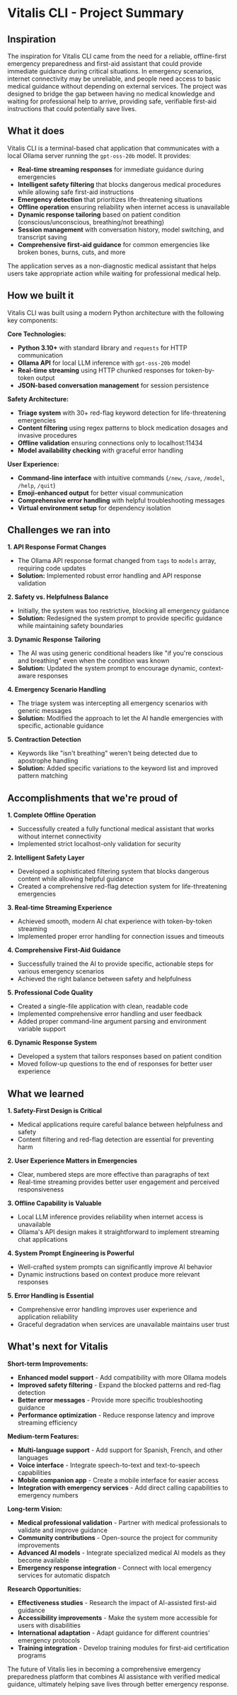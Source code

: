 # Vitalis CLI - Project Summary

## Inspiration

The inspiration for Vitalis CLI came from the need for a reliable, offline-first emergency preparedness and first-aid assistant that could provide immediate guidance during critical situations. In emergency scenarios, internet connectivity may be unreliable, and people need access to basic medical guidance without depending on external services. The project was designed to bridge the gap between having no medical knowledge and waiting for professional help to arrive, providing safe, verifiable first-aid instructions that could potentially save lives.

## What it does

Vitalis CLI is a terminal-based chat application that communicates with a local Ollama server running the `gpt-oss-20b` model. It provides:

- **Real-time streaming responses** for immediate guidance during emergencies
- **Intelligent safety filtering** that blocks dangerous medical procedures while allowing safe first-aid instructions
- **Emergency detection** that prioritizes life-threatening situations
- **Offline operation** ensuring reliability when internet access is unavailable
- **Dynamic response tailoring** based on patient condition (conscious/unconscious, breathing/not breathing)
- **Session management** with conversation history, model switching, and transcript saving
- **Comprehensive first-aid guidance** for common emergencies like broken bones, burns, cuts, and more

The application serves as a non-diagnostic medical assistant that helps users take appropriate action while waiting for professional medical help.

## How we built it

Vitalis CLI was built using a modern Python architecture with the following key components:

**Core Technologies:**

- **Python 3.10+** with standard library and `requests` for HTTP communication
- **Ollama API** for local LLM inference with `gpt-oss-20b` model
- **Real-time streaming** using HTTP chunked responses for token-by-token output
- **JSON-based conversation management** for session persistence

**Safety Architecture:**

- **Triage system** with 30+ red-flag keyword detection for life-threatening emergencies
- **Content filtering** using regex patterns to block medication dosages and invasive procedures
- **Offline validation** ensuring connections only to localhost:11434
- **Model availability checking** with graceful error handling

**User Experience:**

- **Command-line interface** with intuitive commands (`/new`, `/save`, `/model`, `/help`, `/quit`)
- **Emoji-enhanced output** for better visual communication
- **Comprehensive error handling** with helpful troubleshooting messages
- **Virtual environment setup** for dependency isolation

## Challenges we ran into

**1. API Response Format Changes**

- The Ollama API response format changed from `tags` to `models` array, requiring code updates
- **Solution:** Implemented robust error handling and API response validation

**2. Safety vs. Helpfulness Balance**

- Initially, the system was too restrictive, blocking all emergency guidance
- **Solution:** Redesigned the system prompt to provide specific guidance while maintaining safety boundaries

**3. Dynamic Response Tailoring**

- The AI was using generic conditional headers like "if you're conscious and breathing" even when the condition was known
- **Solution:** Updated the system prompt to encourage dynamic, context-aware responses

**4. Emergency Scenario Handling**

- The triage system was intercepting all emergency scenarios with generic messages
- **Solution:** Modified the approach to let the AI handle emergencies with specific, actionable guidance

**5. Contraction Detection**

- Keywords like "isn't breathing" weren't being detected due to apostrophe handling
- **Solution:** Added specific variations to the keyword list and improved pattern matching

## Accomplishments that we're proud of

**1. Complete Offline Operation**

- Successfully created a fully functional medical assistant that works without internet connectivity
- Implemented strict localhost-only validation for security

**2. Intelligent Safety Layer**

- Developed a sophisticated filtering system that blocks dangerous content while allowing helpful guidance
- Created a comprehensive red-flag detection system for life-threatening emergencies

**3. Real-time Streaming Experience**

- Achieved smooth, modern AI chat experience with token-by-token streaming
- Implemented proper error handling for connection issues and timeouts

**4. Comprehensive First-Aid Guidance**

- Successfully trained the AI to provide specific, actionable steps for various emergency scenarios
- Achieved the right balance between safety and helpfulness

**5. Professional Code Quality**

- Created a single-file application with clean, readable code
- Implemented comprehensive error handling and user feedback
- Added proper command-line argument parsing and environment variable support

**6. Dynamic Response System**

- Developed a system that tailors responses based on patient condition
- Moved follow-up questions to the end of responses for better user experience

## What we learned

**1. Safety-First Design is Critical**

- Medical applications require careful balance between helpfulness and safety
- Content filtering and red-flag detection are essential for preventing harm

**2. User Experience Matters in Emergencies**

- Clear, numbered steps are more effective than paragraphs of text
- Real-time streaming provides better user engagement and perceived responsiveness

**3. Offline Capability is Valuable**

- Local LLM inference provides reliability when internet access is unavailable
- Ollama's API design makes it straightforward to implement streaming chat applications

**4. System Prompt Engineering is Powerful**

- Well-crafted system prompts can significantly improve AI behavior
- Dynamic instructions based on context produce more relevant responses

**5. Error Handling is Essential**

- Comprehensive error handling improves user experience and application reliability
- Graceful degradation when services are unavailable maintains user trust

## What's next for Vitalis

**Short-term Improvements:**

- **Enhanced model support** - Add compatibility with more Ollama models
- **Improved safety filtering** - Expand the blocked patterns and red-flag detection
- **Better error messages** - Provide more specific troubleshooting guidance
- **Performance optimization** - Reduce response latency and improve streaming efficiency

**Medium-term Features:**

- **Multi-language support** - Add support for Spanish, French, and other languages
- **Voice interface** - Integrate speech-to-text and text-to-speech capabilities
- **Mobile companion app** - Create a mobile interface for easier access
- **Integration with emergency services** - Add direct calling capabilities to emergency numbers

**Long-term Vision:**

- **Medical professional validation** - Partner with medical professionals to validate and improve guidance
- **Community contributions** - Open-source the project for community improvements
- **Advanced AI models** - Integrate specialized medical AI models as they become available
- **Emergency response integration** - Connect with local emergency services for automatic dispatch

**Research Opportunities:**

- **Effectiveness studies** - Research the impact of AI-assisted first-aid guidance
- **Accessibility improvements** - Make the system more accessible for users with disabilities
- **International adaptation** - Adapt guidance for different countries' emergency protocols
- **Training integration** - Develop training modules for first-aid certification programs

The future of Vitalis lies in becoming a comprehensive emergency preparedness platform that combines AI assistance with verified medical guidance, ultimately helping save lives through better emergency response.
